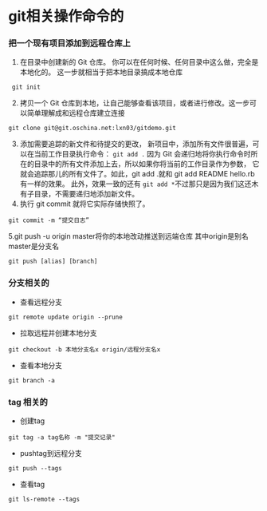 # git相关操作命令的

### 把一个现有项目添加到远程仓库上

1. 在目录中创建新的 Git 仓库。 你可以在任何时候、任何目录中这么做，完全是本地化的。  这一步就相当于把本地目录搞成本地仓库
```
 git init
```
2. 拷贝一个 Git 仓库到本地，让自己能够查看该项目，或者进行修改。这一步可以简单理解成和远程仓库建立连接
```
git clone git@git.oschina.net:lxn03/gitdemo.git
```
3. 添加需要追踪的新文件和待提交的更改， 新项目中，添加所有文件很普遍，可以在当前工作目录执行命令：
`git add .`
因为 Git 会递归地将你执行命令时所在的目录中的所有文件添加上去，所以如果你将当前的工作目录作为参数， 它就会追踪那儿的所有文件了。如此，git add .就和 git add README hello.rb 有一样的效果。 此外，效果一致的还有 `git add *`不过那只是因为我们这还木有子目录，不需要递归地添加新文件。
4.  执行 git commit 就将它实际存储快照了。
```
git commit -m “提交日志”
```
5.git push -u origin  master将你的本地改动推送到远端仓库 其中origin是别名 master是分支名
```
git push [alias] [branch]
```
### 分支相关的
* 查看远程分支
```
git remote update origin --prune
```
* 拉取远程并创建本地分支
```
git checkout -b 本地分支名x origin/远程分支名x
```
* 查看本地分支
```
git branch -a
```

### tag 相关的
* 创建tag
```
git tag -a tag名称 -m "提交记录"
```
* pushtag到远程分支
```
git push --tags
```
* 查看tag
```
git ls-remote --tags
```
